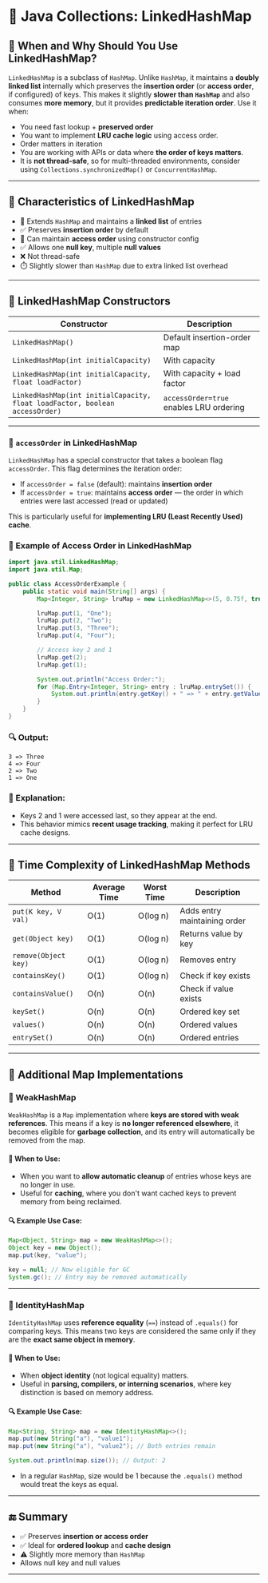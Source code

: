 # 🔗 Java Collections: LinkedHashMap

## 🔹 When and Why Should You Use LinkedHashMap?

`LinkedHashMap` is a subclass of `HashMap`. Unlike `HashMap`, it maintains a **doubly linked list** internally which preserves the **insertion order** (or **access order**, if configured) of keys. This makes it slightly **slower than `HashMap`** and also consumes **more memory**, but it provides **predictable iteration order**.
Use it when:
- You need fast lookup + **preserved order**
- You want to implement **LRU cache logic** using access order.
- Order matters in iteration
- You are working with APIs or data where **the order of keys matters**.
- It is **not thread-safe**, so for multi-threaded environments, consider using `Collections.synchronizedMap()` or `ConcurrentHashMap`.

---

## 🔸 Characteristics of LinkedHashMap

- 🧠 Extends `HashMap` and maintains a **linked list** of entries
- ✅ Preserves **insertion order** by default
- 🔁 Can maintain **access order** using constructor config
- ✅ Allows one **null key**, multiple **null values**
- ❌ Not thread-safe
- ⏱️ Slightly slower than `HashMap` due to extra linked list overhead

---

## 🔸 LinkedHashMap Constructors

| Constructor                                               | Description |
|------------------------------------------------------------|-------------|
| `LinkedHashMap()`                                         | Default insertion-order map |
| `LinkedHashMap(int initialCapacity)`                      | With capacity |
| `LinkedHashMap(int initialCapacity, float loadFactor)`    | With capacity + load factor |
| `LinkedHashMap(int initialCapacity, float loadFactor, boolean accessOrder)` | `accessOrder=true` enables LRU ordering |

---

### 🔁 `accessOrder` in LinkedHashMap

`LinkedHashMap` has a special constructor that takes a boolean flag `accessOrder`. This flag determines the iteration order:

- If `accessOrder = false` (default): maintains **insertion order**
- If `accessOrder = true`: maintains **access order** — the order in which entries were last accessed (read or updated)

This is particularly useful for **implementing LRU (Least Recently Used) cache**.

### 🧪 Example of Access Order in LinkedHashMap

```java
import java.util.LinkedHashMap;
import java.util.Map;

public class AccessOrderExample {
    public static void main(String[] args) {
        Map<Integer, String> lruMap = new LinkedHashMap<>(5, 0.75f, true); // accessOrder = true

        lruMap.put(1, "One");
        lruMap.put(2, "Two");
        lruMap.put(3, "Three");
        lruMap.put(4, "Four");

        // Access key 2 and 1
        lruMap.get(2);
        lruMap.get(1);

        System.out.println("Access Order:");
        for (Map.Entry<Integer, String> entry : lruMap.entrySet()) {
            System.out.println(entry.getKey() + " => " + entry.getValue());
        }
    }
}
```

### 🔍 Output:
```
3 => Three
4 => Four
2 => Two
1 => One
```

### 🧠 Explanation:
- Keys 2 and 1 were accessed last, so they appear at the end.
- This behavior mimics **recent usage tracking**, making it perfect for LRU cache designs.
---

## 🔸 Time Complexity of LinkedHashMap Methods

| Method              | Average Time | Worst Time | Description |
|---------------------|--------------|------------|-------------|
| `put(K key, V val)` | O(1)         | O(log n)   | Adds entry maintaining order |
| `get(Object key)`   | O(1)         | O(log n)   | Returns value by key |
| `remove(Object key)`| O(1)         | O(log n)   | Removes entry |
| `containsKey()`     | O(1)         | O(log n)   | Check if key exists |
| `containsValue()`   | O(n)         | O(n)       | Check if value exists |
| `keySet()`          | O(n)         | O(n)       | Ordered key set |
| `values()`          | O(n)         | O(n)       | Ordered values |
| `entrySet()`        | O(n)         | O(n)       | Ordered entries |

---
## 🧩 Additional Map Implementations

### 🧠 WeakHashMap

`WeakHashMap` is a `Map` implementation where **keys are stored with weak references**. This means if a key is **no longer referenced elsewhere**, it becomes eligible for **garbage collection**, and its entry will automatically be removed from the map.

#### 🔹 When to Use:
- When you want to **allow automatic cleanup** of entries whose keys are no longer in use.
- Useful for **caching**, where you don't want cached keys to prevent memory from being reclaimed.

#### 🔍 Example Use Case:
```java
Map<Object, String> map = new WeakHashMap<>();
Object key = new Object();
map.put(key, "value");

key = null; // Now eligible for GC
System.gc(); // Entry may be removed automatically
```

---

### 🧠 IdentityHashMap

`IdentityHashMap` uses **reference equality** (`==`) instead of `.equals()` for comparing keys. This means two keys are considered the same only if they are the **exact same object in memory**.

#### 🔹 When to Use:
- When **object identity** (not logical equality) matters.
- Useful in **parsing, compilers, or interning scenarios**, where key distinction is based on memory address.

#### 🔍 Example Use Case:
```java
Map<String, String> map = new IdentityHashMap<>();
map.put(new String("a"), "value1");
map.put(new String("a"), "value2"); // Both entries remain

System.out.println(map.size()); // Output: 2
```
- In a regular `HashMap`, size would be 1 because the `.equals()` method would treat the keys as equal.
---

## 🔚 Summary

- ✅ Preserves **insertion or access order**
- ✅ Ideal for **ordered lookup** and **cache design**
- ⚠️ Slightly more memory than `HashMap`
- Allows null key and null values

---

